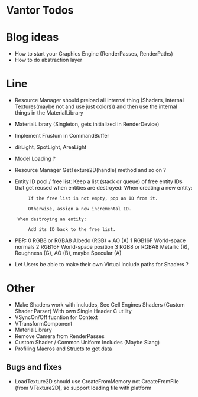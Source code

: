 # Vantor Todos

# Blog ideas

- How to start your Graphics Engine (RenderPasses, RenderPaths)
- How to do abstraction layer

# Line
 - Resource Manager should preload all internal thing (Shaders, internal Textures(maybe not and use just colors)) and     then use the internal things in the MaterialLibrary
 - MaterialLibrary (Singleton, gets initialized in RenderDevice)
 - Implement Frustum in CommandBuffer
 - dirLight, SpotLight, AreaLight
 - Model Loading ?
 - Resource Manager GetTexture2D(handle) method and so on ?

 - Entity ID pool / free list: Keep a list (stack or queue) of free entity IDs that get reused when entities are destroyed:
        When creating a new entity:

            If the free list is not empty, pop an ID from it.

            Otherwise, assign a new incremental ID.

        When destroying an entity:

            Add its ID back to the free list.
 - PBR:	
    0   RGB8 or RGBA8	Albedo (RGB) + AO (A)
    1	RGB16F	World-space normals
    2	RGB16F	World-space position
    3	RGB8 or RGBA8	Metallic (R), Roughness (G), AO (B), maybe Specular (A)

 - Let Users be able to make their own Virtual Include paths for Shaders ?
 

# Other

- Make Shaders work with includes, See Cell Engines Shaders (Custom Shader Parser) With own Single Header C utility
- VSyncOn/Off fucntion for Context
- VTransformComponent
- MaterialLibrary
- Remove Camera from RenderPasses
- Custom Shader / Common Uniform Includes (Maybe Slang)
- Profiling Macros and Structs to get data

## Bugs and fixes

 - LoadTexture2D should use CreateFromMemory not CreateFromFile (from VTexture2D), so support loading file with platform